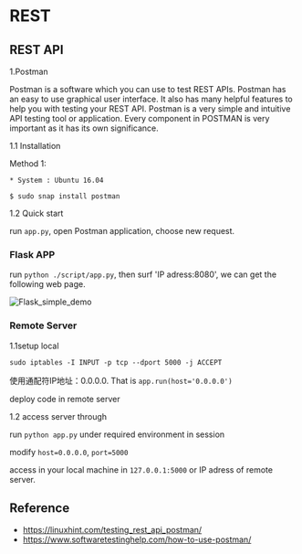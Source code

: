 # REST







## REST API



1.Postman

Postman is a software which you can use to test REST APIs. Postman has an easy to use graphical user interface. It also has many helpful features to help you with testing your REST API.  Postman is a very simple and intuitive API testing tool or application. Every component in POSTMAN is very important as it has its own significance.



1.1 Installation

Method 1:

```
* System : Ubuntu 16.04

$ sudo snap install postman
```





1.2 Quick start

run `app.py`, open Postman application, choose new request. 



### Flask APP

run `python ./script/app.py`, then surf 'IP adress:8080',  we can get the following web page.

![Flask_simple_demo](/home/jiaojiao/jiaojiao/project/dubhe/git/github/tutorials/img/Flask_simple_demo.png)



### Remote Server

1.1setup local

```
sudo iptables -I INPUT -p tcp --dport 5000 -j ACCEPT
```

使用通配符IP地址：0.0.0.0. That is `app.run(host='0.0.0.0')`

deploy code in remote server

1.2 access server through

run `python app.py` under required environment in session 

modify `host=0.0.0.0`, `port=5000`

access in your local machine in `127.0.0.1:5000` or IP adress of remote server.



## Reference

* https://linuxhint.com/testing_rest_api_postman/
* https://www.softwaretestinghelp.com/how-to-use-postman/

